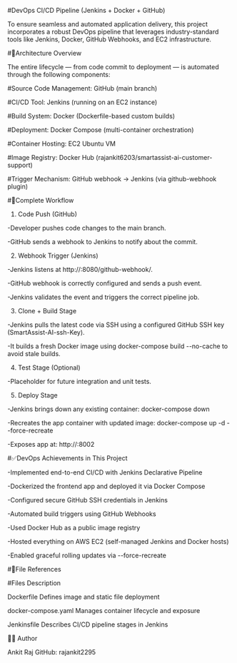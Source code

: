 #DevOps CI/CD Pipeline (Jenkins + Docker + GitHub)

To ensure seamless and automated application delivery, this project incorporates a robust DevOps pipeline that leverages industry-standard tools like Jenkins, Docker, GitHub Webhooks, and EC2 infrastructure.




#🧩Architecture Overview

The entire lifecycle — from code commit to deployment — is automated through the following components:

#Source Code Management: GitHub (main branch)

#CI/CD Tool: Jenkins (running on an EC2 instance)

#Build System: Docker (Dockerfile-based custom builds)

#Deployment: Docker Compose (multi-container orchestration)

#Container Hosting: EC2 Ubuntu VM

#Image Registry: Docker Hub (rajankit6203/smartassist-ai-customer-support)

#Trigger Mechanism: GitHub webhook → Jenkins (via github-webhook plugin)



#🔁Complete Workflow

1. Code Push (GitHub)

-Developer pushes code changes to the main branch.

-GitHub sends a webhook to Jenkins to notify about the commit.

2. Webhook Trigger (Jenkins)

-Jenkins listens at http://<your-public-ec2-ip>:8080/github-webhook/.

-GitHub webhook is correctly configured and sends a push event.

-Jenkins validates the event and triggers the correct pipeline job.

3. Clone + Build Stage

-Jenkins pulls the latest code via SSH using a configured GitHub SSH key (SmartAssist-AI-ssh-Key).

-It builds a fresh Docker image using docker-compose build --no-cache to avoid stale builds.

4. Test Stage (Optional)

-Placeholder for future integration and unit tests.

5. Deploy Stage

-Jenkins brings down any existing container: docker-compose down

-Recreates the app container with updated image: docker-compose up -d --force-recreate

-Exposes app at: http://<ec2-public-ip>:8002




#✅DevOps Achievements in This Project

-Implemented end-to-end CI/CD with Jenkins Declarative Pipeline

-Dockerized the frontend app and deployed it via Docker Compose

-Configured secure GitHub SSH credentials in Jenkins

-Automated build triggers using GitHub Webhooks

-Used Docker Hub as a public image registry

-Hosted everything on AWS EC2 (self-managed Jenkins and Docker hosts)

-Enabled graceful rolling updates via --force-recreate




#📁File References

#Files	                 Description

Dockerfile	             Defines image and static file deployment

docker-compose.yaml 	 Manages container lifecycle and exposure

Jenkinsfile	             Describes CI/CD pipeline stages in Jenkins






🙋‍♂️ Author

Ankit Raj
GitHub: rajankit2295
